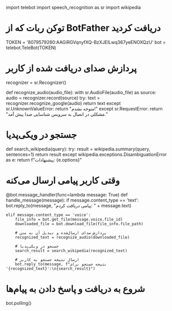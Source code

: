 import telebot
import speech_recognition as sr
import wikipedia

# توکن ربات که از BotFather دریافت کردید
TOKEN = '8079579280:AAGiRGVqnyfXQ-BzXJElLwq367yeENOXQzU'
bot = telebot.TeleBot(TOKEN)

# پردازش صدای دریافت شده از کاربر
recognizer = sr.Recognizer()

def recognize_audio(audio_file):
    with sr.AudioFile(audio_file) as source:
        audio = recognizer.record(source)
    try:
        text = recognizer.recognize_google(audio)
        return text
    except sr.UnknownValueError:
        return "متوجه نشدم!"
    except sr.RequestError:
        return "مشکلی در اتصال به سرویس شناسایی صدا پیش آمد."

# جستجو در ویکی‌پدیا
def search_wikipedia(query):
    try:
        result = wikipedia.summary(query, sentences=1)
        return result
    except wikipedia.exceptions.DisambiguationError as e:
        return f"پیشنهادات: {e.options}"

# وقتی کاربر پیامی ارسال می‌کنه
@bot.message_handler(func=lambda message: True)
def handle_message(message):
    if message.content_type == 'text':
        bot.reply_to(message, "پیامی دریافت کردم: " + message.text)
    
    elif message.content_type == 'voice':
        file_info = bot.get_file(message.voice.file_id)
        downloaded_file = bot.download_file(file_info.file_path)
        
        # پردازش صدای ارسال‌شده و تبدیل آن به متن
        recognized_text = recognize_audio(downloaded_file)
        
        # جستجو در ویکی‌پدیا
        search_result = search_wikipedia(recognized_text)
        
        # ارسال نتیجه جستجو به کاربر
        bot.reply_to(message, f"نتیجه جستجو برای '{recognized_text}':\n{search_result}")

# شروع به دریافت و پاسخ دادن به پیام‌ها
bot.polling()